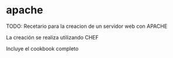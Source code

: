 # apache

TODO: Recetario para la creacion de un servidor web con APACHE

La creación se realiza utilizando CHEF

Incluye el cookbook completo
